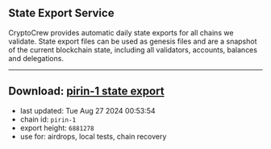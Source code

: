 ## State Export Service
CryptoCrew provides automatic daily state exports for all chains we validate. State export files can be used as genesis files and are a snapshot of the current blockchain state, including all validators, accounts, balances and delegations.

---
**Download: [pirin-1 state export](https://dl-eu2.ccvalidators.com/SERVICE/nolus/pirin-1_export_6881278.json)**
---

- last updated: Tue Aug 27 2024 00:53:54
- chain id: `pirin-1`
- export height: `6881278`
- use for: airdrops, local tests, chain recovery
